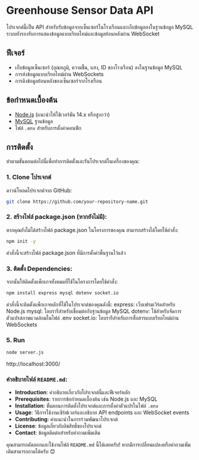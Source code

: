 # Greenhouse Sensor Data API

โปรเจกต์นี้เป็น API สำหรับรับข้อมูลจากเซ็นเซอร์ในโรงเรือนและเก็บข้อมูลลงในฐานข้อมูล MySQL ระบบยังรองรับการแสดงข้อมูลแบบเรียลไทม์และข้อมูลย้อนหลังผ่าน WebSocket

## ฟีเจอร์
- เก็บข้อมูลเซ็นเซอร์ (อุณหภูมิ, ความชื้น, แสง, ID ของโรงเรือน) ลงในฐานข้อมูล MySQL
- การส่งข้อมูลแบบเรียลไทม์ผ่าน WebSockets
- การดึงข้อมูลย้อนหลังของเซ็นเซอร์จากโรงเรือน

## ข้อกำหนดเบื้องต้น

- [Node.js](https://nodejs.org) (แนะนำให้ใช้เวอร์ชัน 14.x หรือสูงกว่า)
- [MySQL](https://www.mysql.com/) ฐานข้อมูล
- ไฟล์ `.env` สำหรับการตั้งค่าคอนฟิก

## การติดตั้ง

ทำตามขั้นตอนต่อไปนี้เพื่อทำการติดตั้งและรันโปรเจกต์ในเครื่องของคุณ:

### 1. Clone โปรเจกต์

ดาวน์โหลดโปรเจกต์จาก GitHub:
```bash
git clone https://github.com/your-repository-name.git
```

### 2. สร้างไฟล์ package.json (หากยังไม่มี):

หากคุณยังไม่ได้สร้างไฟล์ package.json ในโครงการของคุณ สามารถสร้างได้โดยใช้คำสั่ง:
```bash
npm init -y
```
คำสั่งนี้จะสร้างไฟล์ package.json ที่มีการตั้งค่าพื้นฐานไว้แล้ว

### 3. ติดตั้ง Dependencies:
จากนั้นให้ติดตั้งแพ็กเกจทั้งหมดที่ใช้ในโครงการโดยใช้คำสั่ง:
```bash
npm install express mysql dotenv socket.io
```
คำสั่งนี้จะติดตั้งแพ็กเกจหลักที่ใช้ในโปรเจกต์ของคุณดังนี้:
express: เว็บเฟรมเวิร์คสำหรับ Node.js
mysql: ไลบรารีสำหรับเชื่อมต่อกับฐานข้อมูล MySQL
dotenv: ใช้สำหรับจัดการตัวแปรสภาพแวดล้อมในไฟล์ .env
socket.io: ไลบรารีสำหรับการสื่อสารแบบเรียลไทม์ผ่าน WebSockets

### 5. Run 
```bash
node server.js
```
http://localhost:3000/

### คำอธิบายไฟล์ `README.md`:
- **Introduction**: คำอธิบายเกี่ยวกับโปรเจกต์นี้และฟีเจอร์หลัก
- **Prerequisites**: รายการข้อกำหนดเบื้องต้น เช่น Node.js และ MySQL
- **Installation**: ขั้นตอนการติดตั้งโปรเจกต์และการตั้งค่าตัวแปรในไฟล์ `.env`
- **Usage**: วิธีการใช้งานเซิร์ฟเวอร์และอธิบาย API endpoints และ WebSocket events
- **Contributing**: คำแนะนำในการร่วมพัฒนาโปรเจกต์
- **License**: ข้อมูลเกี่ยวกับลิขสิทธิ์ของโปรเจกต์
- **Contact**: ข้อมูลติดต่อสำหรับคำถามเพิ่มเติม

คุณสามารถคัดลอกและใช้งานไฟล์ `README.md` นี้ได้เลยครับ! หากมีการเปลี่ยนแปลงหรือคำถามเพิ่มเติมสามารถถามได้ครับ 😊
